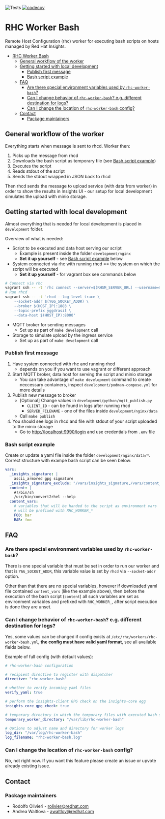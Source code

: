 ![Tests](https://github.com/oamg/rhc-worker-bash/actions/workflows/tests.yml/badge.svg)
[![codecov](https://codecov.io/github/oamg/rhc-worker-bash/branch/main/graph/badge.svg?token=6MRLOJS2SJ)](https://codecov.io/github/oamg/rhc-worker-bash)

# RHC Worker Bash

Remote Host Configuration (rhc) worker for executing bash scripts on hosts
managed by Red Hat Insights.

- [RHC Worker Bash](#rhc-worker-bash)
  - [General workflow of the worker](#general-workflow-of-the-worker)
  - [Getting started with local development](#getting-started-with-local-development)
    - [Publish first message](#publish-first-message)
    - [Bash script example](#bash-script-example)
  - [FAQ](#faq)
    - [Are there special environment variables used by `rhc-worker-bash`?](#are-there-special-environment-variables-used-by-rhc-worker-bash)
    - [Can I change behavior of `rhc-worker-bash`? e.g. different destination for logs?](#can-i-change-behavior-of-rhc-worker-bash-eg-different-destination-for-logs)
    - [Can I change the location of `rhc-worker-bash` config?](#can-i-change-the-location-of-rhc-worker-bash-config)
  - [Contact](#contact)
    - [Package maintainers](#package-maintainers)

## General workflow of the worker

Everything starts when message is sent to rhcd. Worker then:

1. Picks up the message from rhcd
2. Downloads the bash script as temporary file (see [Bash script example](#bash-script-example))
3. Executes the script
4. Reads stdout of the script
5. Sends the stdout wrapped in JSON back to rhcd

Then rhcd sends the message to upload service (with data from worker) in order to show the results in Insights UI - our setup for local development simulates the upload with minio storage.

## Getting started with local development

Almost everything that is needed for local development is placed in `development` folder.

Overview of what is needed:

- Script to be executed and data host serving our script
  - Example is present inside the folder `development/nginx`
  - **Set it up yourself**  - see [Bash script example](#bash-script-example) below
- System connected via rhc with running rhcd == the system on which the script will be executed
  - **Set it up yourself** - for vagrant box see commands below

```bash
# Connect via rhc
vagrant ssh -- -t 'rhc connect --server=$(RHSM_SERVER_URL) --username=$(RHSM_USERNAME) --password=$(RHSM_PASSWORD)'
# Run rhcd
vagrant ssh -- -t 'rhcd --log-level trace \
    --socket-addr $(YGG_SOCKET_ADDR) \
    --broker $(HOST_IP):1883 \
    --topic-prefix yggdrasil \
    --data-host $(HOST_IP):8000'
```

- MQTT broker for sending messages
  - Set up as part of `make development` call
- Storage to simulate upload by the ingress service
  - Set up as part of `make development` call

### Publish first message

1. Have system connected with rhc and running rhcd
    - depends on you if you want to use vagrant or different approach
2. Start MQTT broker, data host for serving the script and minio storage
    - You can take advantage of `make development` command to create neccessary containers, inspect `development/podman-compose.yml` for more details
3. Publish new message to broker
    - [Optional] Change values in `development/python/mqtt_publish.py`
      - `CLIENT_ID` - can be found in logs after running rhcd
      - `SERVED_FILENAME` - one of the files inside `development/nginx/data`
    - Call `make publish`
4. You should see logs in rhcd and file with stdout of your script uploaded to the minio storage
    - Go to <http://localhost:9990/login> and use credentials from `.env` file

### Bash script example

Create or update a yaml file inside the folder `development/nginx/data/*`.
Correct structure with exampe bash script can be seen below:

```yml
vars:
  _insights_signature: |
    ascii_armored gpg signature
  _insights_signature_exclude: "/vars/insights_signature,/vars/content_vars"
  content: |
    #!/bin/sh
    /usr/bin/convert2rhel --help
  content_vars:
    # variables that will be handed to the script as environment vars
    # will be prefixed with RHC_WORKER_*
    FOO: bar
    BAR: foo
```

## FAQ

### Are there special environment variables used by `rhc-worker-bash`?

There is one special variable that must be set in order to run our worker and that is `YGG_SOCKET_ADDR`, this variable value is set by `rhcd` via `--socket-addr` option.

Other than that there are no special variables, however if downloaded yaml file contained `content_vars` (like the example above), then before the execution of the bash script (`content`) all such variables are set as environment variables and prefixed with `RHC_WORKER_`, after script execution is done they are unset.

### Can I change behavior of `rhc-worker-bash`? e.g. different destination for logs?

Yes, some values can be changed if config exists at `/etc/rhc/workers/rhc-worker-bash.yml`, **the config must have valid yaml format**, see all available fields below.

Example of full config (with default values):

```yaml
# rhc-worker-bash configuration

# recipient directive to register with dispatcher
directive: "rhc-worker-bash"

# whether to verify incoming yaml files
verify_yaml: true

# perform the insights-client GPG check on the insights-core egg
insights_core_gpg_check: true

# temporary directory in which the temporary files with executed bash scripts are created
temporary_worker_directory: "/var/lib/rhc-worker-bash"

# Options to adjust name and directory for worker logs
log_dir: "/var/log/rhc-worker-bash"
log_filename: "rhc-worker-bash.log"
```

### Can I change the location of `rhc-worker-bash` config?

No, not right now. If you want this feature please create an issue or upvote already existing issue.

## Contact

### Package maintainers

- Rodolfo Olivieri - <rolivier@redhat.com>
- Andrea Waltlova - <awaltlov@redhat.com>
